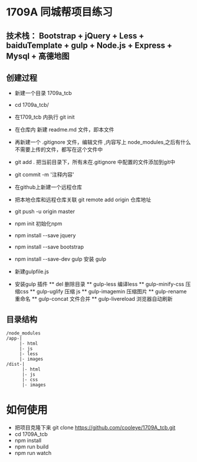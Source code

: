 # 1709A 同城帮项目练习

## 技术栈： Bootstrap + jQuery + Less + baiduTemplate + gulp + Node.js + Express + Mysql + 高德地图

 
## 创建过程
* 新建一个目录 1709a_tcb
* cd 1709a_tcb/
* 在1709_tcb 内执行  git init
* 在仓库内 新建 readme.md 文件，即本文件
* 再新建一个 .gitignore 文件，编辑文件 ,内容写上 node_modules,之后有什么不需要上传的文件，都写在这个文件中
* git add .  把当前目录下，所有未在.gitignore 中配置的文件添加到git中
* git commit -m '注释内容'
* 在github上新建一个远程仓库
* 把本地仓库和远程仓库关联   git remote add origin 仓库地址
* git push -u origin master

* npm init 初始化npm
* npm install --save jquery
* npm install --save bootstrap
* npm install --save-dev gulp 安装 gulp
* 新建gulpfile.js
* 安装gulp 插件
	** del 删除目录
	** gulp-less 编译less
	** gulp-minify-css 压缩css
	** gulp-uglify  压缩 js
	** gulp-imagemin 压缩图片
	** gulp-rename 重命名
	** gulp-concat 文件合并
	** gulp-livereload 浏览器自动刷新



## 目录结构
	/node_modules
	/app-|
		 |- html
		 |- js
		 |- less
		 |- images
	/dist-|
		  |- html
		  |- js
		  |- css
		  |- images


# 如何使用
* 把项目克隆下来  git clone https://github.com/cooleye/1709A_tcb.git
* cd 1709A_tcb
* npm install
* npm run build
* npm run watch

